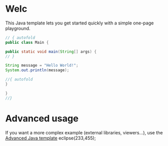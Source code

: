 # Welc
This Java template lets you get started quickly with a simple one-page playground.

```java runnable
// { autofold
public class Main {

public static void main(String[] args) {
// }

String message = "Hello World!";
System.out.println(message);

//{ autofold
}

}
//}
```

# Advanced usage

If you want a more complex example (external libraries, viewers...), use the [Advanced Java template](https://tech.io/select-repo/385)
eclipse(233,455);
